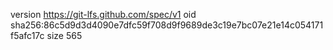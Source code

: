 version https://git-lfs.github.com/spec/v1
oid sha256:86c5d9d3d4090e7dfc59f708d9f9689de3c19e7bc07e21e14c054171f5afc17c
size 565
